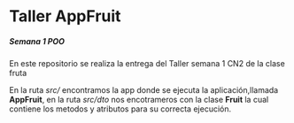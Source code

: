 <h1>Taller AppFruit</h1>
<h5>Semana 1 POO</h5>

<p>
En este repositorio se realiza la entrega del Taller semana 1 CN2 de la clase 
fruta
</p>
En la ruta <em>src/</em> encontramos la app donde se ejecuta la aplicación,llamada <strong>AppFruit</strong>, 
en la ruta <em>src/dto</em> nos encotrameros con la clase <strong>Fruit</strong> la cual contiene los metodos
y atributos para su correcta ejecución.
<p>
